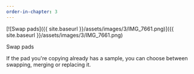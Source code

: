 ```yaml
---
order-in-chapter: 3
---
```


[![Swap pads]({{ site.baseurl }}/assets/images/3/IMG_7661.png)]({{ site.baseurl
}}/assets/images/3/IMG_7661.png)

Swap pads

If the pad you're copying already has a sample, you can choose between swapping, merging or replacing it.